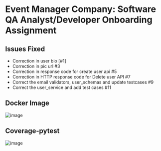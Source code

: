 # Event Manager Company: Software QA Analyst/Developer Onboarding Assignment

## Issues Fixed
* Correction in user bio [#1]
* Correction in pic url #3
* Correction in response code for create user api #5
* Correction in HTTP response code for Delete user API #7
* Correct the email validators, user_schemas and update testcases #9
* Correct the user_service and add test cases #11

## Docker Image
![image](https://github.com/karthikyeluripati/event_manager/assets/64483756/e261728b-0fc4-4172-b653-30c4f9b9bbb5)

## Coverage-pytest
![image](https://github.com/karthikyeluripati/event_manager/assets/64483756/2409917e-4387-4052-a62a-af43e2b9febd)

